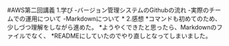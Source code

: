 #AWS第二回講義
1.学び
-バージョン管理システムのGithubの流れ
-実際のチームでの運用について
-Markdownについて
*
2.感想
*コマンドも初めてのため、少しづつ理解をしながら進めた。
*ようやくできたと思ったら、Markdownのファイルでなく、
*READMEにしていたのでやり直しとなってしまいました。
